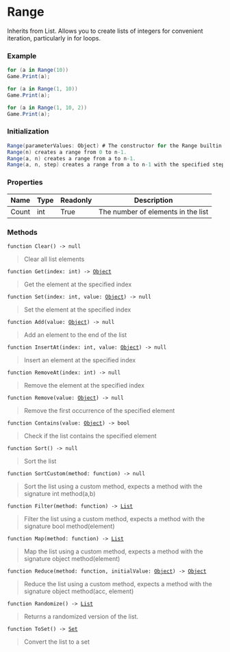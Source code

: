 # Range

Inherits from List. Allows you to create lists of integers for convenient iteration, particularly in for loops.

### Example
```csharp
for (a in Range(10))
Game.Print(a);

for (a in Range(1, 10))
Game.Print(a);

for (a in Range(1, 10, 2))
Game.Print(a);
```
### Initialization
```csharp
Range(parameterValues: Object) # The constructor for the Range builtin class has multiple overloads.
Range(n) creates a range from 0 to n-1.
Range(a, n) creates a range from a to n-1.
Range(a, n, step) creates a range from a to n-1 with the specified step.
```

### Properties
|Name|Type|Readonly|Description|
|---|---|---|---|
|Count|int|True|The number of elements in the list|


### Methods
<pre class="language-typescript"><code class="lang-typescript">function Clear() -> null</code></pre>
> Clear all list elements

<pre class="language-typescript"><code class="lang-typescript">function Get(index: int) -> <a data-footnote-ref href="#user-content-fn-Object">Object</a></code></pre>
> Get the element at the specified index

<pre class="language-typescript"><code class="lang-typescript">function Set(index: int, value: <a data-footnote-ref href="#user-content-fn-Object">Object</a>) -> null</code></pre>
> Set the element at the specified index

<pre class="language-typescript"><code class="lang-typescript">function Add(value: <a data-footnote-ref href="#user-content-fn-Object">Object</a>) -> null</code></pre>
> Add an element to the end of the list

<pre class="language-typescript"><code class="lang-typescript">function InsertAt(index: int, value: <a data-footnote-ref href="#user-content-fn-Object">Object</a>) -> null</code></pre>
> Insert an element at the specified index

<pre class="language-typescript"><code class="lang-typescript">function RemoveAt(index: int) -> null</code></pre>
> Remove the element at the specified index

<pre class="language-typescript"><code class="lang-typescript">function Remove(value: <a data-footnote-ref href="#user-content-fn-Object">Object</a>) -> null</code></pre>
> Remove the first occurrence of the specified element

<pre class="language-typescript"><code class="lang-typescript">function Contains(value: <a data-footnote-ref href="#user-content-fn-Object">Object</a>) -> bool</code></pre>
> Check if the list contains the specified element

<pre class="language-typescript"><code class="lang-typescript">function Sort() -> null</code></pre>
> Sort the list

<pre class="language-typescript"><code class="lang-typescript">function SortCustom(method: function) -> null</code></pre>
> Sort the list using a custom method, expects a method with the signature int method(a,b)

<pre class="language-typescript"><code class="lang-typescript">function Filter(method: function) -> <a data-footnote-ref href="#user-content-fn-List">List</a></code></pre>
> Filter the list using a custom method, expects a method with the signature bool method(element)

<pre class="language-typescript"><code class="lang-typescript">function Map(method: function) -> <a data-footnote-ref href="#user-content-fn-List">List</a></code></pre>
> Map the list using a custom method, expects a method with the signature object method(element)

<pre class="language-typescript"><code class="lang-typescript">function Reduce(method: function, initialValue: <a data-footnote-ref href="#user-content-fn-Object">Object</a>) -> <a data-footnote-ref href="#user-content-fn-Object">Object</a></code></pre>
> Reduce the list using a custom method, expects a method with the signature object method(acc, element)

<pre class="language-typescript"><code class="lang-typescript">function Randomize() -> <a data-footnote-ref href="#user-content-fn-List">List</a></code></pre>
> Returns a randomized version of the list.

<pre class="language-typescript"><code class="lang-typescript">function ToSet() -> <a data-footnote-ref href="#user-content-fn-Set">Set</a></code></pre>
> Convert the list to a set


[^Camera]: [Camera](../md/static/Camera.md)
[^Character]: [Character](../md/objects/Character.md)
[^Collider]: [Collider](../md/objects/Collider.md)
[^Collision]: [Collision](../md/objects/Collision.md)
[^Color]: [Color](../md/objects/Color.md)
[^Convert]: [Convert](../md/static/Convert.md)
[^Cutscene]: [Cutscene](../md/static/Cutscene.md)
[^Dict]: [Dict](../md/objects/Dict.md)
[^Game]: [Game](../md/static/Game.md)
[^Human]: [Human](../md/objects/Human.md)
[^Input]: [Input](../md/static/Input.md)
[^Json]: [Json](../md/static/Json.md)
[^LineCastHitResult]: [LineCastHitResult](../md/objects/LineCastHitResult.md)
[^LineRenderer]: [LineRenderer](../md/objects/LineRenderer.md)
[^List]: [List](../md/objects/List.md)
[^Map]: [Map](../md/static/Map.md)
[^MapObject]: [MapObject](../md/objects/MapObject.md)
[^MapTargetable]: [MapTargetable](../md/objects/MapTargetable.md)
[^Math]: [Math](../md/static/Math.md)
[^Network]: [Network](../md/static/Network.md)
[^NetworkView]: [NetworkView](../md/objects/NetworkView.md)
[^PersistentData]: [PersistentData](../md/static/PersistentData.md)
[^Physics]: [Physics](../md/static/Physics.md)
[^Player]: [Player](../md/objects/Player.md)
[^Quaternion]: [Quaternion](../md/objects/Quaternion.md)
[^Random]: [Random](../md/objects/Random.md)
[^Range]: [Range](../md/objects/Range.md)
[^RoomData]: [RoomData](../md/static/RoomData.md)
[^Set]: [Set](../md/objects/Set.md)
[^Shifter]: [Shifter](../md/objects/Shifter.md)
[^String]: [String](../md/static/String.md)
[^Time]: [Time](../md/static/Time.md)
[^Titan]: [Titan](../md/objects/Titan.md)
[^Transform]: [Transform](../md/objects/Transform.md)
[^UI]: [UI](../md/static/UI.md)
[^Vector2]: [Vector2](../md/objects/Vector2.md)
[^Vector3]: [Vector3](../md/objects/Vector3.md)
[^Object]: [Object](../md/objects/Object.md)
[^Component]: [Component](../md/objects/Component.md)
